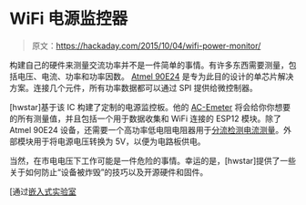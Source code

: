 # WiFi 电源监控器

> 原文：<https://hackaday.com/2015/10/04/wifi-power-monitor/>

构建自己的硬件来测量交流功率并不是一件简单的事情。有许多东西需要测量，包括电压、电流、功率和功率因数。 [Atmel 90E24](http://www.atmel.com/devices/90E24.aspx) 是专为此目的设计的单芯片解决方案。连接几个元件，所有功率数据都可以通过 SPI 提供给微控制器。

[hwstar]基于该 IC 构建了定制的电源监控板。他的 [AC-Emeter](https://github.com/hwstar/HW-AC-Emeter) 将会给你你想要的所有测量值，并且包括一个用于数据收集和 WiFi 连接的 ESP12 模块。除了 Atmel 90E24 设备，还需要一个高功率低电阻电阻器用于[分流检测电流测量](https://en.wikipedia.org/wiki/Shunt_(electrical)#Use_in_current_measuring)。外部模块用于将电源电压转换为 5V，以便为电路板供电。

当然，在市电电压下工作可能是一件危险的事情。幸运的是，[hwstar]提供了一些关于如何防止“设备被炸毁”的技巧以及开源硬件和固件。

[通过[嵌入式实验室](http://embedded-lab.com/blog/?p=10761)